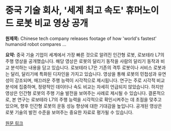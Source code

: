# 중국 기술 회사, '세계 최고 속도' 휴머노이드 로봇 비교 영상 공개

**원제목:** Chinese tech company releases footage of how 'world's fastest' humanoid robot compares ...

**요약:** 중국 기술 기업이 세계에서 가장 빠른 것으로 알려진 인간형 로봇, 로보테라 L7의 주행 영상을 공개했습니다.  해당 영상은 로봇의 달리기 동작을 사람의 달리기 동작과 비교 분석하는 내용을 담고 있습니다.  로보테라 L7은 기존의 격투 로봇이나 서비스 로봇과는 달리, 달리기에 특화된 디자인을 가지고 있습니다.  영상을 통해 로봇의 민첩성과 유연성이 강조되며,  매끄러운 주행 능력이 시각적으로 제시됩니다.  연구는 주로 시각적 비교 분석에 집중하며,  정량적인 데이터나 속도 비교는 자세히 언급되지 않았습니다.  하지만  영상은 인간형 로봇의 주행 기술 발전을 보여주는 사례로 제시될 수 있습니다.  결론적으로,  본 연구는 로보테라 L7의 주행 능력을 시각적으로 확인시켜주는 데 초점을 맞추고 있으며,  향후 인간형 로봇의 운동 성능 향상에 대한 기대감을 높입니다.  공개된 영상은 로봇 기술의 발전 수준을 보여주는 중요한 자료로 평가될 수 있습니다.

[원문 링크](https://supercarblondie.com/latest/robotera-l7-humanoid-robot-runner/)

